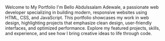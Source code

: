 Welcome to My Portfolio
I'm Bello Abdulssalam Adewale, a passionate web developer specializing in building modern, responsive websites using HTML, CSS, and JavaScript. This portfolio showcases my work in web design, highlighting projects that emphasize clean design, user-friendly interfaces, and optimized performance. Explore my featured projects, skills, and experience, and see how I bring creative ideas to life through code.
